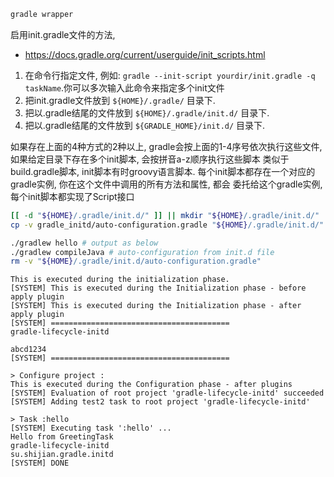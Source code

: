 
```bash
gradle wrapper
```

启用init.gradle文件的方法,

- https://docs.gradle.org/current/userguide/init_scripts.html

1. 在命令行指定文件, 例如: `gradle --init-script yourdir/init.gradle -q taskName`.你可以多次输入此命令来指定多个init文件
2. 把init.gradle文件放到 `${HOME}/.gradle/` 目录下.
3. 把以.gradle结尾的文件放到 `${HOME}/.gradle/init.d/` 目录下.
4. 把以.gradle结尾的文件放到 `${GRADLE_HOME}/init.d/` 目录下.

如果存在上面的4种方式的2种以上, gradle会按上面的1-4序号依次执行这些文件, 如果给定目录下存在多个init脚本, 会按拼音a-z顺序执行这些脚本
类似于build.gradle脚本, init脚本有时groovy语言脚本. 每个init脚本都存在一个对应的gradle实例, 你在这个文件中调用的所有方法和属性, 都会
委托给这个gradle实例, 每个init脚本都实现了Script接口

```bash
[[ -d "${HOME}/.gradle/init.d/" ]] || mkdir "${HOME}/.gradle/init.d/"
cp -v gradle_initd/auto-configuration.gradle "${HOME}/.gradle/init.d/"

./gradlew hello # output as below
./gradlew compileJava # auto-configuration from init.d file
rm -v "${HOME}/.gradle/init.d/auto-configuration.gradle"
```

```text
This is executed during the initialization phase.
[SYSTEM] This is executed during the Initialization phase - before apply plugin
[SYSTEM] This is executed during the Initialization phase - after apply plugin
[SYSTEM] ========================================
gradle-lifecycle-initd

abcd1234
[SYSTEM] ========================================

> Configure project :
This is executed during the Configuration phase - after plugins
[SYSTEM] Evaluation of root project 'gradle-lifecycle-initd' succeeded
[SYSTEM] Adding test2 task to root project 'gradle-lifecycle-initd'

> Task :hello
[SYSTEM] Executing task ':hello' ...
Hello from GreetingTask
gradle-lifecycle-initd
su.shijian.gradle.initd
[SYSTEM] DONE
```